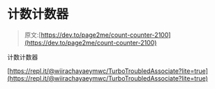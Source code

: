 # 计数计数器

> 原文:[https://dev.to/page2me/count-counter-2100](https://dev.to/page2me/count-counter-2100)

计数计数器

[https://repl.it/@wiirachayaeymwc/TurboTroubledAssociate?lite=true](https://repl.it/@wiirachayaeymwc/TurboTroubledAssociate?lite=true)